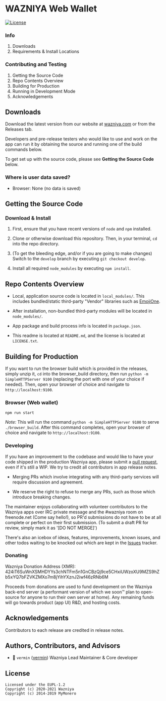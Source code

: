 WAZNIYA Web Wallet
======================

[![License](https://img.shields.io/badge/license-EUPL--1.2-red)](https://opensource.org/licenses/EUPL-1.2)

### Info

1. Downloads
2. Requirements & Install Locations

### Contributing and Testing

1. Getting the Source Code
2. Repo Contents Overview
3. Building for Production
4. Running in Development Mode
5. Acknowledgements

## Downloads

Download the latest version from our website at [wazniya.com](https://wazniya.com) or from the Releases tab.

Developers and pre-release testers who would like to use and work on the app can run it by obtaining the source and running one of the build commands below.

To get set up with the source code, please see **Getting the Source Code** below.

### Where is user data saved?

* Browser: None (no data is saved)

## Getting the Source Code

### Download & Install

1. First, ensure that you have recent versions of `node` and `npm` installed.

2. Clone or otherwise download this repository. Then, in your terminal, `cd` into the repo directory.

3. (To get the bleeding edge, and/or if you are going to make changes) Switch to the `develop` branch by executing `git checkout develop`.

4. Install all required `node_modules` by executing `npm install`.

## Repo Contents Overview
* Local, application source code is located in `local_modules/`. This includes bundled/static third-party "Vendor" libraries such as [EmojiOne](http://emojione.com).

* After installation, non-bundled third-party modules will be located in `node_modules/`.

* App package and build process info is located in `package.json`.

* This readme is located at `README.md`, and the license is located at `LICENSE.txt`.

## Building for Production

If you want to run the browser build which is provided in the releases, simply unzip it, `cd` into the browser_build directory, then run `python -m SimpleHTTPServer 9100` (replacing the port with one of your choice if needed). Then, open your browser of choice and navigate to `http://localhost:9100`.

### Browser (Web wallet)

`npm run start`

*Note:* This will run the command `python -m SimpleHTTPServer 9100` to serve `./browser_build`. After this command completes, open your browser of choice and navigate to `http://localhost:9100`.

### Developing

If you have an improvement to the codebase and would like to have your code shipped in the production Wazniya app, please submit a [pull request](https://help.github.com/articles/about-pull-requests/), even if it's still a WIP. We try to credit all contributors in app release notes.

* Merging PRs which involve integrating with any third-party services will require discussion and agreement.  

* We reserve the right to refuse to merge any PRs, such as those which introduce breaking changes.

The maintainer enjoys collaborating with volunteer contributors to the Wazniya apps over IRC private message and the #wazniya room on freenode.net (Come say hello!), so PR'd submissions do not have to be at all complete or perfect on their first submission. (To submit a draft PR for review, simply mark it as '[DO NOT MERGE]')

There's also an icebox of ideas, features, improvements, known issues, and other todos waiting to be knocked out which are kept in the [Issues](https://github.com/wazniya/wazniya-app-js/issues) tracker.

### Donating

Wazniya Donation Address (XMR): 424iT6SuWnXSMHDYYs3chNTFm5n1GnCBzQj9ce5CHxiUWzoXU9MZS9hZb5xYQ7bFZVKZMXo7m8jYihYXznJ2iwf46zRNb6M

Proceeds from donations are used to fund development on the Wazniya back-end server (a performant version of which we soon™ plan to open-source for anyone to run their own server at home). Any remaining funds will go towards product (app UI) R&D, and hosting costs.

## Acknowledgements

Contributors to each release are credited in release notes.

## Authors, Contributors, and Advisors

* 🍄 `vermin` ([vermin](https://github.com/vermin)) Wazniya Lead Maintainer & Core developer

## License
```
Licensed under the EUPL-1.2
Copyright (c) 2020-2021 Wazniya
Copyright (c) 2014-2019 MyMonero
```
